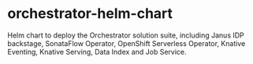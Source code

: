 # orchestrator-helm-chart
Helm chart to deploy the Orchestrator solution suite, including Janus IDP backstage, SonataFlow Operator, OpenShift Serverless Operator,  Knative Eventing, Knative Serving, Data Index and Job Service.
